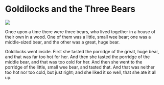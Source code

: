 # Goldilocks and the Three Bears
![](https://www.storynory.com/wp-content/uploads/2017/09/fairytale-goldilocks-600.jpg?ezimgfmt=ng%3Awebp%2Fngcb6%2Frs%3Adevice%2Frscb6-1)


Once upon a time there were three bears, who lived together in a house of their own in a wood. One of them was a little, small wee bear; one was a middle-sized bear, and the other was a great, huge bear.


Goldilocks went inside. First she tasted the porridge of the great, huge bear, and that was far too hot for her. And then she tasted the porridge of the middle bear, and that was too cold for her. And then she went to the porridge of the little, small wee bear, and tasted that. And that was neither too hot nor too cold, but just right; and she liked it so well, that she ate it all up.
